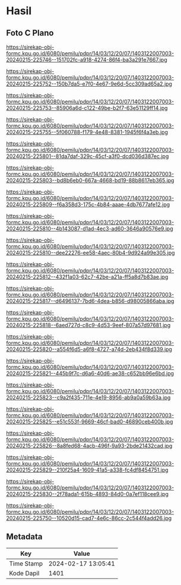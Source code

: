# Hasil

## Foto C Plano

https://sirekap-obj-formc.kpu.go.id/6080/pemilu/pdpr/14/03/12/20/07/1403122007003-20240215-225746--151702fc-a918-4274-86f4-ba3a291e7667.jpg

https://sirekap-obj-formc.kpu.go.id/6080/pemilu/pdpr/14/03/12/20/07/1403122007003-20240215-225752--150b7da5-e7f0-4e67-9e6d-5cc309ad65a2.jpg

https://sirekap-obj-formc.kpu.go.id/6080/pemilu/pdpr/14/03/12/20/07/1403122007003-20240215-225753--85906a6d-c122-49be-b2f7-63e51129ff14.jpg

https://sirekap-obj-formc.kpu.go.id/6080/pemilu/pdpr/14/03/12/20/07/1403122007003-20240215-225755--5f060788-f179-4e48-8381-1945f6f4a3eb.jpg

https://sirekap-obj-formc.kpu.go.id/6080/pemilu/pdpr/14/03/12/20/07/1403122007003-20240215-225801--81da7daf-329c-45cf-a3f0-dcd036d387ec.jpg

https://sirekap-obj-formc.kpu.go.id/6080/pemilu/pdpr/14/03/12/20/07/1403122007003-20240215-225803--bd8b6eb0-667a-4668-bd19-88b8617eb365.jpg

https://sirekap-obj-formc.kpu.go.id/6080/pemilu/pdpr/14/03/12/20/07/1403122007003-20240215-225809--f6a358d3-175c-4b84-aaae-4db7677afe12.jpg

https://sirekap-obj-formc.kpu.go.id/6080/pemilu/pdpr/14/03/12/20/07/1403122007003-20240215-225810--4b143087-d1ad-4ec3-ad60-3646a90576e9.jpg

https://sirekap-obj-formc.kpu.go.id/6080/pemilu/pdpr/14/03/12/20/07/1403122007003-20240215-225810--dee22276-ee58-4aec-80b4-9d924a99e305.jpg

https://sirekap-obj-formc.kpu.go.id/6080/pemilu/pdpr/14/03/12/20/07/1403122007003-20240215-225812--432f1a03-62c7-42be-a21a-ff5a8d7b83ae.jpg

https://sirekap-obj-formc.kpu.go.id/6080/pemilu/pdpr/14/03/12/20/07/1403122007003-20240215-225817--d6496137-7bd6-4dea-b856-d98005866aba.jpg

https://sirekap-obj-formc.kpu.go.id/6080/pemilu/pdpr/14/03/12/20/07/1403122007003-20240215-225818--6aed727d-c8c9-4d53-9eef-807a57d97681.jpg

https://sirekap-obj-formc.kpu.go.id/6080/pemilu/pdpr/14/03/12/20/07/1403122007003-20240215-225820--a554f6d5-a6f8-4727-a74d-2eb434f8d339.jpg

https://sirekap-obj-formc.kpu.go.id/6080/pemilu/pdpr/14/03/12/20/07/1403122007003-20240215-225821--445b9f7c-d6a6-40d6-ae38-c652bb96e6bd.jpg

https://sirekap-obj-formc.kpu.go.id/6080/pemilu/pdpr/14/03/12/20/07/1403122007003-20240215-225823--c9a2f435-711e-4e19-8956-ab9a0a59b63a.jpg

https://sirekap-obj-formc.kpu.go.id/6080/pemilu/pdpr/14/03/12/20/07/1403122007003-20240215-225825--e51c553f-9669-46cf-bad0-46890ceb400b.jpg

https://sirekap-obj-formc.kpu.go.id/6080/pemilu/pdpr/14/03/12/20/07/1403122007003-20240215-225826--8a8fed68-4acb-496f-9a93-2bde21432cad.jpg

https://sirekap-obj-formc.kpu.go.id/6080/pemilu/pdpr/14/03/12/20/07/1403122007003-20240215-225829--210f25a4-1609-41a5-a338-fc4df8454751.jpg

https://sirekap-obj-formc.kpu.go.id/6080/pemilu/pdpr/14/03/12/20/07/1403122007003-20240215-225830--2f78ada1-615b-4893-84d0-0a7ef118cee9.jpg

https://sirekap-obj-formc.kpu.go.id/6080/pemilu/pdpr/14/03/12/20/07/1403122007003-20240215-225750--10520d15-cad7-4e6c-86cc-2c544f4add26.jpg


## Metadata

| Key        | Value               |
| ---------- | ------------------- |
| Time Stamp | 2024-02-17 13:05:41 |
| Kode Dapil | 1401                |



